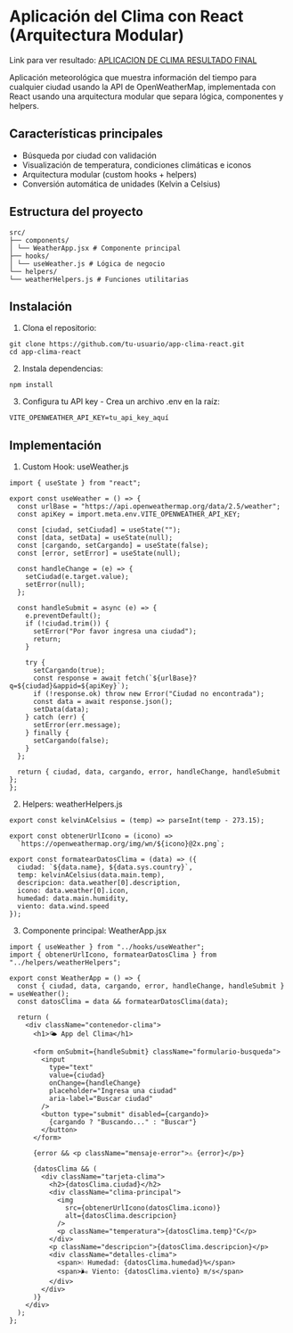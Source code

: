 # Aplicación del Clima con React (Arquitectura Modular)

Link para ver resultado: [APLICACION DE CLIMA RESULTADO FINAL](clima-2app-react.netlify.app)

Aplicación meteorológica que muestra información del tiempo para cualquier ciudad usando la API de OpenWeatherMap, implementada con React usando una arquitectura modular que separa lógica, componentes y helpers.

## Características principales
- Búsqueda por ciudad con validación
- Visualización de temperatura, condiciones climáticas e iconos
- Arquitectura modular (custom hooks + helpers)
- Conversión automática de unidades (Kelvin a Celsius)

## Estructura del proyecto
```
src/
├── components/
│ └── WeatherApp.jsx # Componente principal
├── hooks/
│ └── useWeather.js # Lógica de negocio
└── helpers/
└── weatherHelpers.js # Funciones utilitarias
```

## Instalación
1. Clona el repositorio:
```
git clone https://github.com/tu-usuario/app-clima-react.git
cd app-clima-react
```
2. Instala dependencias:
```
npm install
```
3. Configura tu API key -
Crea un archivo .env en la raíz:
```
VITE_OPENWEATHER_API_KEY=tu_api_key_aquí
```

##  Implementación

1. Custom Hook: useWeather.js
```
import { useState } from "react";

export const useWeather = () => {
  const urlBase = "https://api.openweathermap.org/data/2.5/weather";
  const apiKey = import.meta.env.VITE_OPENWEATHER_API_KEY;
  
  const [ciudad, setCiudad] = useState("");
  const [data, setData] = useState(null);
  const [cargando, setCargando] = useState(false);
  const [error, setError] = useState(null);

  const handleChange = (e) => {
    setCiudad(e.target.value);
    setError(null);
  };

  const handleSubmit = async (e) => {
    e.preventDefault();
    if (!ciudad.trim()) {
      setError("Por favor ingresa una ciudad");
      return;
    }

    try {
      setCargando(true);
      const response = await fetch(`${urlBase}?q=${ciudad}&appid=${apiKey}`);
      if (!response.ok) throw new Error("Ciudad no encontrada");
      const data = await response.json();
      setData(data);
    } catch (err) {
      setError(err.message);
    } finally {
      setCargando(false);
    }
  };

  return { ciudad, data, cargando, error, handleChange, handleSubmit };
};
```
2. Helpers: weatherHelpers.js
```
export const kelvinACelsius = (temp) => parseInt(temp - 273.15);

export const obtenerUrlIcono = (icono) => 
  `https://openweathermap.org/img/wn/${icono}@2x.png`;

export const formatearDatosClima = (data) => ({
  ciudad: `${data.name}, ${data.sys.country}`,
  temp: kelvinACelsius(data.main.temp),
  descripcion: data.weather[0].description,
  icono: data.weather[0].icon,
  humedad: data.main.humidity,
  viento: data.wind.speed
});
```
3. Componente principal: WeatherApp.jsx
```
import { useWeather } from "../hooks/useWeather";
import { obtenerUrlIcono, formatearDatosClima } from "../helpers/weatherHelpers";

export const WeatherApp = () => {
  const { ciudad, data, cargando, error, handleChange, handleSubmit } = useWeather();
  const datosClima = data && formatearDatosClima(data);

  return (
    <div className="contenedor-clima">
      <h1>🌤️ App del Clima</h1>
      
      <form onSubmit={handleSubmit} className="formulario-busqueda">
        <input
          type="text"
          value={ciudad}
          onChange={handleChange}
          placeholder="Ingresa una ciudad"
          aria-label="Buscar ciudad"
        />
        <button type="submit" disabled={cargando}>
          {cargando ? "Buscando..." : "Buscar"}
        </button>
      </form>

      {error && <p className="mensaje-error">⚠️ {error}</p>}

      {datosClima && (
        <div className="tarjeta-clima">
          <h2>{datosClima.ciudad}</h2>
          <div className="clima-principal">
            <img 
              src={obtenerUrlIcono(datosClima.icono)} 
              alt={datosClima.descripcion} 
            />
            <p className="temperatura">{datosClima.temp}°C</p>
          </div>
          <p className="descripcion">{datosClima.descripcion}</p>
          <div className="detalles-clima">
            <span>💧 Humedad: {datosClima.humedad}%</span>
            <span>🌬️ Viento: {datosClima.viento} m/s</span>
          </div>
        </div>
      )}
    </div>
  );
};
```

